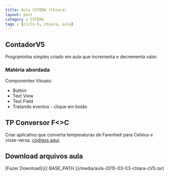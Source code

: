 ```yaml
---
title: Aula C5TERA (Chiara)
layout: post
category : C5TERA
tags : [ciclo-5, chiara, aula]
---
```



## ContadorV5
Programinha simples criado em aula que incrementa e decrementa valor.


### Matéria abordada
Componentes Visuais:
- Button
- Text View
- Text Field
- Tratando eventos - clique em botão

## TP Conversor F<>C
Criar aplicativo que converta temperaturas de Farenheit para Celsius e visse-versa.
[códigos aqui](https://gist.github.com/flaviacs/4b521605740b07cb1fc8).


## Download arquivos aula
[Fazer Download]({{ BASE_PATH }}/media/aula-2015-03-03-chiara-cV5.rar) 